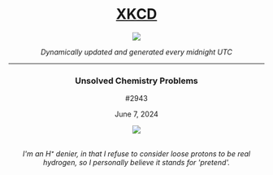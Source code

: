 
<h1 align="center"><a href="https://xkcd.com">XKCD</a></h1>
<div align="center">
    <img src="https://img.shields.io/github/last-commit/ShashashankThakur/XKCD?label=last%20updated" />
</div>

<p align="center"><i>Dynamically updated and generated every midnight UTC</i></p>
<hr>
<div align="center">
    <h3><strong>Unsolved Chemistry Problems</strong></h3>
    <p>#2943</p>
    <p>June 7, 2024</p>
    <img src="https://imgs.xkcd.com/comics/unsolved_chemistry_problems.png">
    <br></br>
    <p><i>I'm an H⁺ denier, in that I refuse to consider loose protons to be real hydrogen, so I personally believe it stands for 'pretend'.</i></p>
</div>
